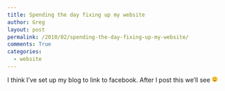 ```yaml
---
title: Spending the day fixing up my website
author: Greg
layout: post
permalink: /2010/02/spending-the-day-fixing-up-my-website/
comments: True
categories:
  - website
---
```

I think I&#8217;ve set up my blog to link to facebook. After I post this we&#8217;ll see <img src="/wp-content/smilies/simple-smile.png" alt=":)" class="wp-smiley" style="height: 1em; max-height: 1em;" />
